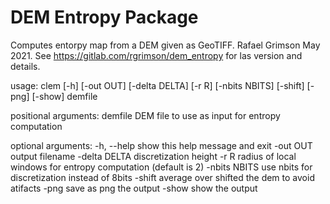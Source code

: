 # DEM Entropy Package

Computes entorpy map from a DEM given as GeoTIFF. Rafael Grimson May 2021.
See https://gitlab.com/rgrimson/dem_entropy for las version and details.

usage: clem [-h] [-out OUT] [-delta DELTA] [-r R] [-nbits NBITS] [-shift]
            [-png] [-show]
            demfile

positional arguments:
  demfile       DEM file to use as input for entropy computation

optional arguments:
  -h, --help    show this help message and exit
  -out OUT      output filename
  -delta DELTA  discretization height
  -r R          radius of local windows for entropy computation (default is 2)
  -nbits NBITS  use nbits for discretization instead of 8bits
  -shift        average over shifted the dem to avoid atifacts
  -png          save as png the output
  -show         show the output
